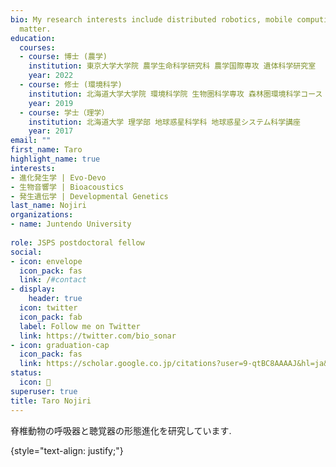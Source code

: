 ```yaml
---
bio: My research interests include distributed robotics, mobile computing and programmable
  matter.
education:
  courses:
  - course: 博士 (農学)  
    institution: 東京大学大学院 農学生命科学研究科 農学国際専攻 遺体科学研究室
    year: 2022
  - course: 修士 (環境科学)
    institution: 北海道大学大学院 環境科学院 生物圏科学専攻 森林圏環境科学コース
    year: 2019 
  - course: 学士（理学）
    institution: 北海道大学 理学部 地球惑星科学科 地球惑星システム科学講座
    year: 2017
email: ""
first_name: Taro
highlight_name: true
interests:
- 進化発生学 | Evo-Devo
- 生物音響学 | Bioacoustics
- 発生遺伝学 | Developmental Genetics
last_name: Nojiri
organizations:
- name: Juntendo University
  
role: JSPS postdoctoral fellow
social:
- icon: envelope
  icon_pack: fas
  link: /#contact
- display:
    header: true
  icon: twitter
  icon_pack: fab
  label: Follow me on Twitter
  link: https://twitter.com/bio_sonar
- icon: graduation-cap
  icon_pack: fas
  link: https://scholar.google.co.jp/citations?user=9-qtBC8AAAAJ&hl=ja&oi=ao
status:
  icon: 🦇
superuser: true
title: Taro Nojiri
---
```


脊椎動物の呼吸器と聴覚器の形態進化を研究しています. 


{style="text-align: justify;"}
